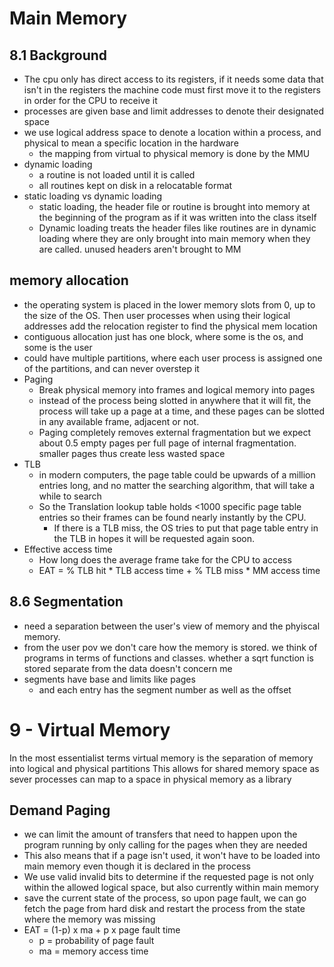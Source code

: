 # Main Memory
## 8.1 Background
- The cpu only has direct access to its registers, if it needs some data that isn't in the registers the machine code must first move it to the registers in order for the CPU to receive it
- processes are given base and limit addresses to denote their designated space
- we use logical address space to denote a location within a process, and physical to mean a specific location in the hardware
	- the mapping from virtual to physical memory is done by the MMU
-  dynamic loading
	- a routine is not loaded until it is called
	- all routines kept on disk in a relocatable format
- static loading vs dynamic loading
	- static loading, the header file or routine is brought into memory at the beginning of the program as if it was written into the class itself
	- Dynamic loading treats the header files like routines are in dynamic loading where they are only brought into main memory when they are called. unused headers aren't brought to MM
## memory allocation
- the operating system is placed in the lower memory slots from 0, up to the size of the OS. Then user processes when using their logical addresses add the relocation register to find the physical mem location
- contiguous allocation just has one block, where some is the os, and some is the user
- could have multiple partitions, where each user process is assigned one of the partitions, and can never overstep it
- Paging
	- Break physical memory into frames and logical memory into pages
	- instead of the process being slotted in anywhere that it will fit, the process will take up a page at a time, and these pages can be slotted in any available frame, adjacent or not. 
	- Paging completely removes external fragmentation but we expect about 0.5 empty pages per full page of internal fragmentation. smaller pages thus create less wasted space
- TLB
	- in modern computers, the page table could be upwards of a million entries long, and no matter the searching algorithm, that will take a while to search
	- So the Translation lookup table holds <1000 specific page table entries so their frames can be found nearly instantly by the CPU.
		- If there is a TLB miss, the OS tries to put that page table entry in the TLB in hopes it will be requested again soon.
- Effective access time
	- How long does the average frame take for the CPU to access
	- EAT = % TLB hit * TLB access time + % TLB miss * MM access time
## 8.6 Segmentation
- need a separation between the user's view of memory and the phyiscal memory.
- from the user pov we don't care how the memory is stored. we think of programs in terms of functions and classes. whether a sqrt function is stored separate from the data doesn't concern me
- segments have base and limits like pages
	- and each entry has the segment number as well as the offset
# 9 - Virtual Memory
In  the most essentialist terms virtual memory is the separation of memory into logical and physical partitions
This allows for shared memory space as sever processes can map to a space in physical memory as a library
## Demand Paging
- we can limit the amount of transfers that need to happen upon the program running by only calling for the pages when they are needed
- This also means that if a page isn't used, it won't have to be loaded into main memory even though it is declared in the process
- We use valid invalid bits to determine if the requested page is not only within the allowed logical space, but also currently within main memory
- save the current state of the process, so upon page fault, we can go fetch the page from hard disk and restart the process from the state where the memory was  missing
- EAT = (1-p) x ma + p x page fault time
	- p =  probability of page fault
	- ma = memory access time